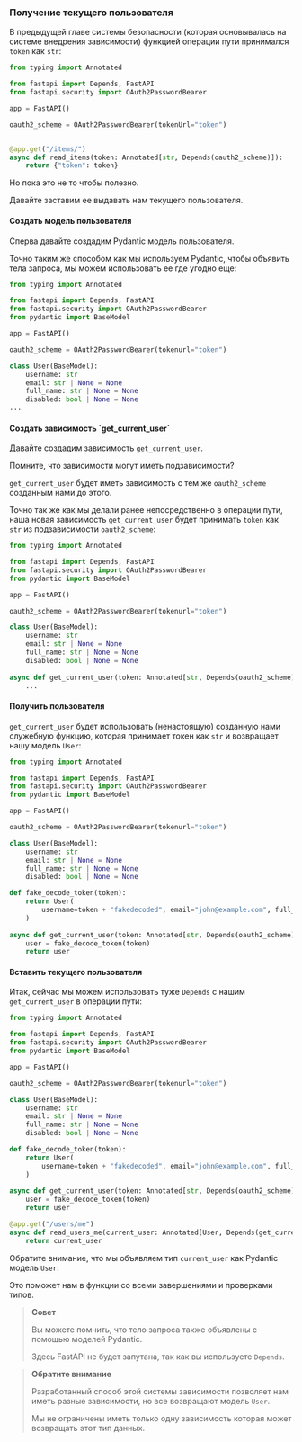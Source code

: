 <h3>Получение текущего пользователя</h3>

В предыдущей главе системы безопасности (которая основывалась на системе внедрения зависимости) функцией операции пути
принимался `token` как `str`:

```python
from typing import Annotated

from fastapi import Depends, FastAPI
from fastapi.security import OAuth2PasswordBearer

app = FastAPI()

oauth2_scheme = OAuth2PasswordBearer(tokenUrl="token")


@app.get("/items/")
async def read_items(token: Annotated[str, Depends(oauth2_scheme)]):
    return {"token": token}
```

Но пока это не то чтобы полезно.

Давайте заставим ее выдавать нам текущего пользователя.

<h4>Создать модель пользователя</h4>

Сперва давайте создадим Pydantic модель пользователя.

Точно таким же способом как мы используем Pydantic, чтобы объявить тела запроса, мы можем использовать ее где угодно еще:

```python
from typing import Annotated

from fastapi import Depends, FastAPI
from fastapi.security import OAuth2PasswordBearer
from pydantic import BaseModel

app = FastAPI()

oauth2_scheme = OAuth2PasswordBearer(tokenurl="token")

class User(BaseModel):
    username: str
    email: str | None = None
    full_name: str | None = None
    disabled: bool | None = None
...
```

<h4>Создать зависимость `get_current_user`</h4>

Давайте создадим зависимость `get_current_user`.

Помните, что зависимости могут иметь подзависимости?

`get_current_user` будет иметь зависимость с тем же `oauth2_scheme` созданным нами до этого.

Точно так же как мы делали ранее непосредственно в операции пути, наша новая зависимость `get_current_user` будет
принимать `token` как `str` из подзависимости `oauth2_scheme`:

```python
from typing import Annotated

from fastapi import Depends, FastAPI
from fastapi.security import OAuth2PasswordBearer
from pydantic import BaseModel

app = FastAPI()

oauth2_scheme = OAuth2PasswordBearer(tokenurl="token")

class User(BaseModel):
    username: str
    email: str | None = None
    full_name: str | None = None
    disabled: bool | None = None
    
async def get_current_user(token: Annotated[str, Depends(oauth2_scheme)]):
    ...
```

<h4>Получить пользователя</h4>

`get_current_user` будет использовать (ненастоящую) созданную нами служебную функцию, которая принимает токен как `str`
и возвращает нашу модель `User`:

```python
from typing import Annotated

from fastapi import Depends, FastAPI
from fastapi.security import OAuth2PasswordBearer
from pydantic import BaseModel

app = FastAPI()

oauth2_scheme = OAuth2PasswordBearer(tokenurl="token")

class User(BaseModel):
    username: str
    email: str | None = None
    full_name: str | None = None
    disabled: bool | None = None

def fake_decode_token(token):
    return User(
        username=token + "fakedecoded", email="john@example.com", full_name="John Doe"
    )
    
async def get_current_user(token: Annotated[str, Depends(oauth2_scheme)]):
    user = fake_decode_token(token)
    return user
```

<h4>Вставить текущего пользователя</h4>

Итак, сейчас мы можем использовать туже `Depends` с нашим `get_current_user` в операции пути:

```python
from typing import Annotated

from fastapi import Depends, FastAPI
from fastapi.security import OAuth2PasswordBearer
from pydantic import BaseModel

app = FastAPI()

oauth2_scheme = OAuth2PasswordBearer(tokenurl="token")

class User(BaseModel):
    username: str
    email: str | None = None
    full_name: str | None = None
    disabled: bool | None = None

def fake_decode_token(token):
    return User(
        username=token + "fakedecoded", email="john@example.com", full_name="John Doe"
    )
    
async def get_current_user(token: Annotated[str, Depends(oauth2_scheme)]):
    user = fake_decode_token(token)
    return user

@app.get("/users/me")
async def read_users_me(current_user: Annotated[User, Depends(get_current_user)]):
    return current_user
```

Обратите внимание, что мы объявляем тип `current_user` как Pydantic модель `User`.

Это поможет нам в функции со всеми завершениями и проверками типов.

> **Совет**
> 
> Вы можете помнить, что тело запроса также объявлены с помощью моделей Pydantic.   
> 
> Здесь FastAPI не будет запутана, так как вы используете `Depends`.

> **Обратите внимание**
> 
> Разработанный способ этой системы зависимости позволяет нам иметь разные зависимости, но все возвращают модель `User`.
> 
> Мы не ограничены иметь только одну зависимость которая может возвращать этот тип данных.

